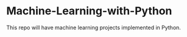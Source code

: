 # Machine-Learning-with-Python
This repo will have machine learning projects implemented in Python.
